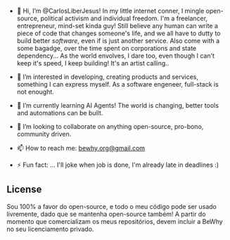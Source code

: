 - 👋 Hi, I’m @CarlosLiberJesus! In my little internet conner, I mingle open-source, political activism and individual freedom. I'm a freelancer, entrepreneur, mind-set kinda guy! Still believe any human can write a piece of code that changes someone's life, and we all have to dutty to build better *software*, even if is just another service. Also come with a some bagadge, over the time spent on corporations and state dependency... As the world envolves, I dare too, even though I can't keep it's speed, I keep building! It's an artist calling..
 
- 👀 I’m interested in developing, creating products and services, something I can express myself. As a software engeneer, full-stack is not enought.

- 🌱 I’m currently learning AI Agents! The world is changing, better tools and automations can be built.

- 💞️ I’m looking to collaborate on anything open-source, pro-bono, community driven.

- 📫 How to reach me: bewhy.org@gmail.com

- ⚡ Fun fact: ... I'll joke when job is done, I'm already late in deadlines :)

## License
Sou 100% a favor do open-source, e todo o meu código pode ser usado livremente, dado que se mantenha open-source também!
A partir do momento que comercializam os meus repositórios, devem incluir a BeWhy no seu licenciamento privado.

<!---
CarlosLiberJesus/CarlosLiberJesus is a ✨ special ✨ repository because its `README.md` (this file) appears on your GitHub profile.
You can click the Preview link to take a look at your changes.
--->
